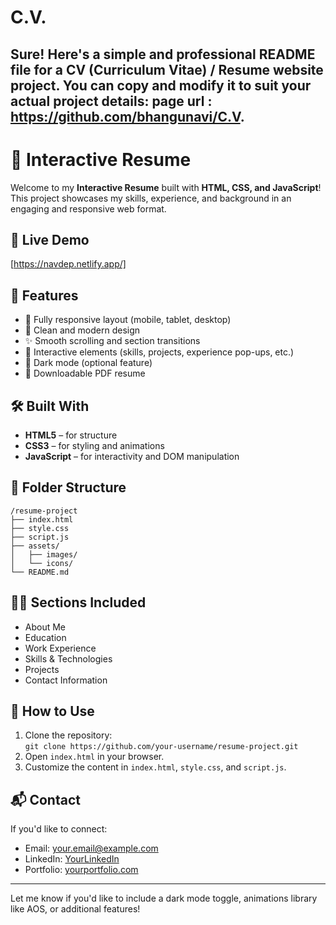 # C.V.
Sure! Here's a simple and professional **README** file for a **CV (Curriculum Vitae) / Resume website** project. You can copy and modify it to suit your actual project details:
page url : https://github.com/bhangunavi/C.V.
---

# 📄 Interactive Resume

Welcome to my **Interactive Resume** built with **HTML, CSS, and JavaScript**! This project showcases my skills, experience, and background in an engaging and responsive web format.

## 🔗 Live Demo
[https://navdep.netlify.app/]

## 🚀 Features

- 🎯 Fully responsive layout (mobile, tablet, desktop)
- 🎨 Clean and modern design
- ✨ Smooth scrolling and section transitions
- 🧩 Interactive elements (skills, projects, experience pop-ups, etc.)
- 🌙 Dark mode (optional feature)
- 📄 Downloadable PDF resume

## 🛠️ Built With

- **HTML5** – for structure  
- **CSS3** – for styling and animations  
- **JavaScript** – for interactivity and DOM manipulation  

## 📁 Folder Structure

```
/resume-project
├── index.html
├── style.css
├── script.js
├── assets/
│   ├── images/
│   └── icons/
└── README.md
```

## 👨‍💻 Sections Included

- About Me
- Education
- Work Experience
- Skills & Technologies
- Projects
- Contact Information

## 📝 How to Use

1. Clone the repository:  
   `git clone https://github.com/your-username/resume-project.git`
2. Open `index.html` in your browser.
3. Customize the content in `index.html`, `style.css`, and `script.js`.

## 📬 Contact

If you'd like to connect:

- Email: your.email@example.com  
- LinkedIn: [YourLinkedIn](https://linkedin.com/in/yourprofile)  
- Portfolio: [yourportfolio.com](https://yourportfolio.com)

---

Let me know if you'd like to include a dark mode toggle, animations library like AOS, or additional features!
